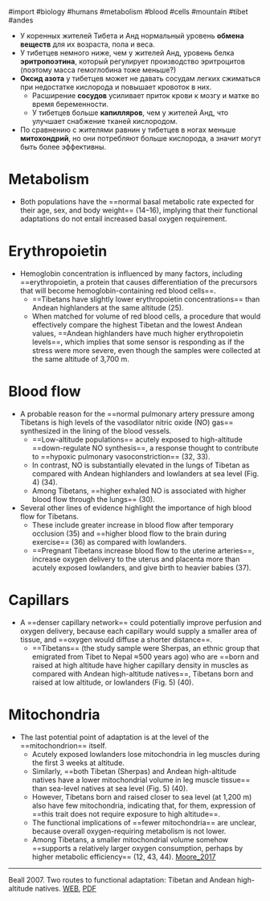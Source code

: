 #import #biology #humans #metabolism #blood #cells #mountain #tibet #andes

* У коренных жителей Тибета и Анд нормальный уровень **обмена веществ** для их возраста, пола и веса.
* У тибетцев немного ниже, чем у жителей Анд, уровень белка **эритропоэтина**, который регулирует производство эритроцитов (поэтому масса гемоглобина тоже меньше?)
* **Оксид азота** у тибетцев может не давать сосудам легких сжиматься при недостатке кислорода и повышает кровоток в них.
	* Расширение **сосудов** усиливает приток крови к мозгу и матке во время беременности.
	* У тибетцев больше **капилляров**, чем у жителей Анд, что улучшает снабжение тканей кислородом.
* По сравнению с жителями равнин у тибетцев в ногах меньше **митохондрий**, но они потребляют больше кислорода, а значит могут быть более эффективны.

# Metabolism

* Both populations have the ==normal basal metabolic rate expected for their age, sex, and body weight== (14–16), implying that their functional adaptations do not entail increased basal oxygen requirement.

# Erythropoietin

* Hemoglobin concentration is influenced by many factors, including ==erythropoietin, a protein that causes differentiation of the precursors that will become hemoglobin-containing red blood cells==.
	* ==Tibetans have slightly lower erythropoietin concentrations== than Andean highlanders at the same altitude (25).
	* When matched for volume of red blood cells, a procedure that would effectively compare the highest Tibetan and the lowest Andean values, ==Andean highlanders have much higher erythropoietin levels==, which implies that some sensor is responding as if the stress were more severe, even though the samples were collected at the same altitude of 3,700 m.

# Blood flow

* A probable reason for the ==normal pulmonary artery pressure among Tibetans is high levels of the vasodilator nitric oxide (NO) gas== synthesized in the lining of the blood vessels.
	* ==Low-altitude populations== acutely exposed to high-altitude ==down-regulate NO synthesis==, a response thought to contribute to ==hypoxic pulmonary vasoconstriction== (32, 33).
	* In contrast, NO is substantially elevated in the lungs of Tibetan as compared with Andean highlanders and lowlanders at sea level (Fig. 4) (34).
	* Among Tibetans, ==higher exhaled NO is associated with higher blood flow through the lungs== (30).
* Several other lines of evidence highlight the importance of high blood flow for Tibetans.
	* These include greater increase in blood flow after temporary occlusion (35) and ==higher blood flow to the brain during exercise== (36) as compared with lowlanders.
	* ==Pregnant Tibetans increase blood flow to the uterine arteries==, increase oxygen delivery to the uterus and placenta more than acutely exposed lowlanders, and give birth to heavier babies (37).

# Capillars

* A ==denser capillary network== could potentially improve perfusion and oxygen delivery, because each capillary would supply a smaller area of tissue, and ==oxygen would diffuse a shorter distance==.
	* ==Tibetans== (the study sample were Sherpas, an ethnic group that emigrated from Tibet to Nepal ≈500 years ago) who are ==born and raised at high altitude have higher capillary density in muscles as compared with Andean high-altitude natives==, Tibetans born and raised at low altitude, or lowlanders (Fig. 5) (40).

# Mitochondria

* The last potential point of adaptation is at the level of the ==mitochondrion== itself. 
	* Acutely exposed lowlanders lose mitochondria in leg muscles during the first 3 weeks at altitude.
	* Similarly, ==both Tibetan (Sherpas) and Andean high-altitude natives have a lower mitochondrial volume in leg muscle tissue== than sea-level natives at sea level (Fig. 5) (40).
	* However, Tibetans born and raised closer to sea level (at 1,200 m) also have few mitochondria, indicating that, for them, expression of ==this trait does not require exposure to high altitude==.
	* The functional implications of ==fewer mitochondria== are unclear, because overall oxygen-requiring metabolism is not lower.
	* Among Tibetans, a smaller mitochondrial volume somehow ==supports a relatively larger oxygen consumption, perhaps by higher metabolic efficiency== (12, 43, 44). [Moore_2017](2023-0922-1013.Moore_2017.md#Mitochondria)

---
Beall 2007. Two routes to functional adaptation: Tibetan and Andean high-altitude natives. [WEB](https://doi.org/10.1073/pnas.0701985104), [PDF](../source/Beall_2007.pdf)
